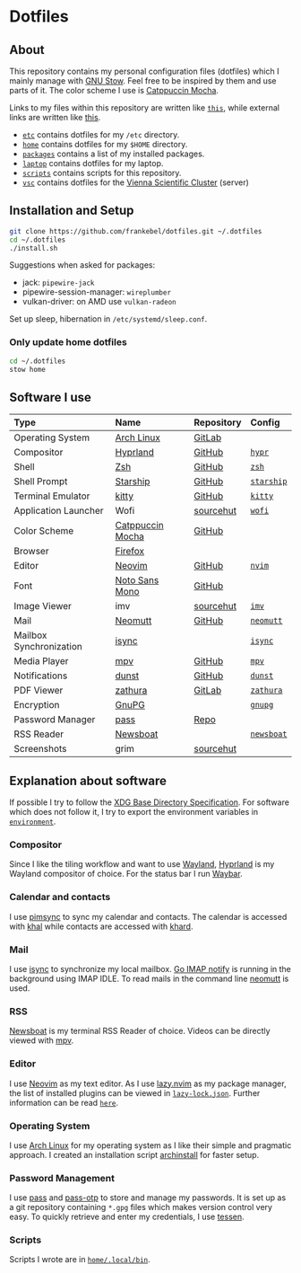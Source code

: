 # Dotfiles

## About

This repository contains my personal configuration files (dotfiles) which I
mainly manage with [GNU Stow](https://www.gnu.org/software/stow/).
Feel free to be inspired by them and use parts of it.
The color scheme I use is [Catppuccin Mocha](https://catppuccin.com).

Links to my files within this repository are written like [`this`](),
while external links are written like [this]().

- [`etc`](etc/) contains dotfiles for my `/etc` directory.
- [`home`](home/) contains dotfiles for my `$HOME` directory.
- [`packages`](packages/) contains a list of my installed packages.
- [`laptop`](laptop/) contains dotfiles for my laptop.
- [`scripts`](scripts/) contains scripts for this repository.
- [`vsc`](vsc/) contains dotfiles for the
  [Vienna Scientific Cluster](https://www.vsc.ac.at) (server)

## Installation and Setup

```sh
git clone https://github.com/frankebel/dotfiles.git ~/.dotfiles
cd ~/.dotfiles
./install.sh
```

Suggestions when asked for packages:

- jack: `pipewire-jack`
- pipewire-session-manager: `wireplumber`
- vulkan-driver: on AMD use `vulkan-radeon`

Set up sleep, hibernation in `/etc/systemd/sleep.conf`.

### Only update home dotfiles

```sh
cd ~/.dotfiles
stow home
```

## Software I use

| Type                    | Name                                                                    | Repository                                       | Config                              |
| :---------------------- | :---------------------------------------------------------------------- | :----------------------------------------------- | :---------------------------------- |
| Operating System        | [Arch Linux](https://archlinux.org/)                                    | [GitLab](https://gitlab.archlinux.org/archlinux) |                                     |
| Compositor              | [Hyprland](https://hyprland.org)                                        | [GitHub](https://github.com/hyprwm/Hyprland)     | [`hypr`](home/.config/hypr)         |
| Shell                   | [Zsh](https://www.zsh.org/)                                             | [GitHub](https://github.com/zsh-users/zsh)       | [`zsh`](home/.config/zsh)           |
| Shell Prompt            | [Starship](https://starship.rs/)                                        | [GitHub](https://github.com/starship/starship)   | [`starship`](home/.config/starship) |
| Terminal Emulator       | [kitty](https://sw.kovidgoyal.net/kitty/)                               | [GitHub](https://github.com/kovidgoyal/kitty)    | [`kitty`](home/.config/kitty)       |
| Application Launcher    | Wofi                                                                    | [sourcehut](https://hg.sr.ht/~scoopta/wofi)      | [`wofi`](home/.config/wofi)         |
| Color Scheme            | [Catppuccin Mocha](https://catppuccin.com)                              | [GitHub](https://github.com/catppuccin)          |                                     |
| Browser                 | [Firefox](https://www.mozilla.org/en-US/firefox/new/)                   |                                                  |                                     |
| Editor                  | [Neovim](https://neovim.io/)                                            | [GitHub](https://github.com/neovim/neovim)       | [`nvim`](home/.config/nvim)         |
| Font                    | [Noto Sans Mono](https://fonts.google.com/noto/specimen/Noto+Sans+Mono) | [GitHub](https://github.com/notofonts)           |                                     |
| Image Viewer            | imv                                                                     | [sourcehut](https://sr.ht/~exec64/imv/)          | [`imv`](home/.config/imv)           |
| Mail                    | [Neomutt](https://neomutt.org/)                                         | [GitHub](https://github.com/neomutt/neomutt)     | [`neomutt`](home/.config/neomutt)   |
| Mailbox Synchronization | [isync](https://isync.sourceforge.io/)                                  |                                                  | [`isync`](home/.config/isync)       |
| Media Player            | [mpv](https://mpv.io/)                                                  | [GitHub](https://github.com/mpv-player/mpv)      | [`mpv`](home/.config/mpv)           |
| Notifications           | [dunst](https://dunst-project.org/)                                     | [GitHub](https://github.com/dunst-project/dunst) | [`dunst`](home/.config/dunst)       |
| PDF Viewer              | [zathura](https://pwmt.org/projects/zathura/)                           | [GitLab](https://git.pwmt.org/pwmt/zathura)      | [`zathura`](home/.config/zathura)   |
| Encryption              | [GnuPG](https://gnupg.org/)                                             |                                                  | [`gnupg`](home/.local/share/gnupg)  |
| Password Manager        | [pass](https://www.passwordstore.org/)                                  | [Repo](https://git.zx2c4.com/password-store/)    |                                     |
| RSS Reader              | [Newsboat](https://newsboat.org/)                                       |                                                  | [`newsboat`](home/.config/newsboat) |
| Screenshots             | grim                                                                    | [sourcehut](https://git.sr.ht/~emersion/grim)    |                                     |

## Explanation about software

If possible I try to follow the
[XDG Base Directory Specification](https://specifications.freedesktop.org/basedir-spec/basedir-spec-latest.html).
For software which does not follow it, I try to export the environment variables in
[`environment`](home/.config/shell/environment).

### Compositor

Since I like the tiling workflow and want to use [Wayland](https://wayland.freedesktop.org/),
[Hyprland](https://hyprland.org) is my Wayland compositor of choice.
For the status bar I run [Waybar](https://github.com/Alexays/Waybar).

### Calendar and contacts

I use [pimsync](https://pimsync.whynothugo.nl/) to sync my calendar and contacts.
The calendar is accessed with [khal](https://github.com/pimutils/khal)
while contacts are accessed with [khard](https://github.com/lucc/khard).

### Mail

I use [isync](https://isync.sourceforge.io/) to synchronize my local mailbox.
[Go IMAP notify](https://gitlab.com/shackra/goimapnotify) is running in the
background using IMAP IDLE.
To read mails in the command line [neomutt](https://neomutt.org/) is used.

### RSS

[Newsboat](https://newsboat.org/) is my terminal RSS Reader of choice.
Videos can be directly viewed with [mpv](https://mpv.io).

### Editor

I use [Neovim](https://neovim.io/) as my text editor.
As I use [lazy.nvim](https://github.com/folke/lazy.nvim) as my package manager,
the list of installed plugins can be viewed in
[`lazy-lock.json`](home/.config/nvim/lazy-lock.json).
Further information can be read [`here`](home/.config/nvim/README.md).

### Operating System

I use [Arch Linux](https://archlinux.org/) for my operating system as I like
their simple and pragmatic approach.
I created an installation script [archinstall](https://github.com/frankebel/archinstall)
for faster setup.

### Password Management

I use [pass](https://www.passwordstore.org/) and
[pass-otp](https://github.com/tadfisher/pass-otp) to store and manage my passwords.
It is set up as a git repository containing `*.gpg` files which makes version control very easy.
To quickly retrieve and enter my credentials, I use [tessen](https://github.com/ayushnix/tessen).

### Scripts

Scripts I wrote are in [`home/.local/bin`](home/.local/bin).
